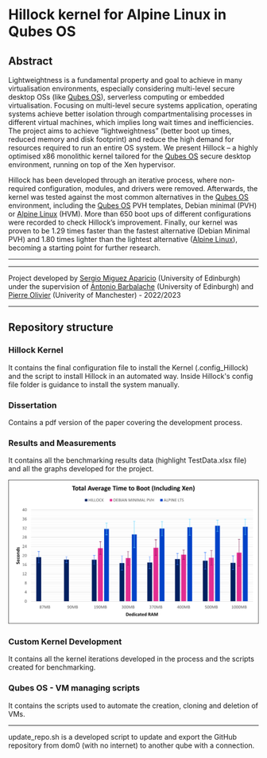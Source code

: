# Hillock kernel for Alpine Linux in Qubes OS

## Abstract
Lightweightness is a fundamental property and goal to achieve in many virtualisation environments, especially considering multi-level secure desktop OSs (like [Qubes OS](https://www.qubes-os.org/)), serverless computing or embedded virtualisation. Focusing on multi-level secure systems application, operating systems achieve better isolation through compartmentalising processes in different virtual machines, which implies long wait times and inefficiencies. The project aims to achieve “lightweightness” (better boot up times, reduced memory and disk footprint) and reduce the high demand for resources required to run an entire OS system. We present Hillock – a highly optimised x86 monolithic kernel tailored for the [Qubes OS](https://www.qubes-os.org/) secure desktop environment, running on top of the Xen hypervisor.

Hillock has been developed through an iterative process, where non-required configuration, modules, and drivers were removed. Afterwards, the kernel was tested against the most common alternatives in the [Qubes OS](https://www.qubes-os.org/) environment, including the [Qubes OS](https://www.qubes-os.org/) PVH templates, Debian minimal (PVH) or [Alpine Linux](https://www.alpinelinux.org/) (HVM). More than 650 boot ups of different configurations were recorded to check Hillock’s improvement. Finally, our kernel was proven to be 1.29 times faster than the fastest alternative (Debian Minimal PVH) and 1.80 times lighter than the lightest alternative ([Alpine Linux](https://www.alpinelinux.org/)), becoming a starting point for further research.

----

----
Project developed by [Sergio Miguez Aparicio](https://www.linkedin.com/in/sergio-miguez/) (University of Edinburgh) under the supervision of [Antonio Barbalache](https://www.linkedin.com/in/antonio-barbalace-172400b/) (University of Edinburgh) and [Pierre Olivier](https://www.linkedin.com/in/pierre-olivier-9a897544/) (Univerity of Manchester) - 2022/2023

----

## Repository structure 
### Hillock Kernel
It contains the final configuration file to install the Kernel (.config\_Hillock) and the script to install Hillock in an automated way. Inside Hillock's config file folder is guidance to install the system manually. 

### Dissertation
Contains a pdf version of the paper covering the development process.

### Results and Measurements
It contains all the benchmarking results data (highlight TestData.xlsx file) and all the graphs developed for the project.

![Comparing Hillock](https://github.com/SergioMiguez/Hillock/blob/main/Results%20and%20Measurements/Results%20-%20Graphs/total_time_boot_up_compare_xen_reduced.png)

### Custom Kernel Development
It contains all the kernel iterations developed in the process and the scripts created for benchmarking.

### Qubes OS - VM managing scripts 
It contains the scripts used to automate the creation, cloning and deletion of VMs.

----
update\_repo.sh is a developed script to update and export the GitHub repository from dom0 (with no internet) to another qube with a connection.  

